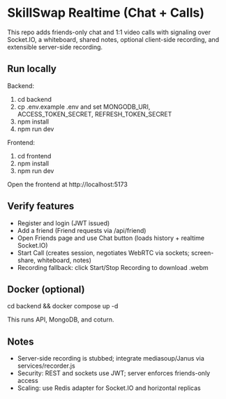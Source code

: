 # SkillSwap Realtime (Chat + Calls)

This repo adds friends-only chat and 1:1 video calls with signaling over Socket.IO, a whiteboard, shared notes, optional client-side recording, and extensible server-side recording.

## Run locally

Backend:

1. cd backend
2. cp .env.example .env and set MONGODB_URI, ACCESS_TOKEN_SECRET, REFRESH_TOKEN_SECRET
3. npm install
4. npm run dev

Frontend:

1. cd frontend
2. npm install
3. npm run dev

Open the frontend at http://localhost:5173

## Verify features

- Register and login (JWT issued)
- Add a friend (Friend requests via /api/friend)
- Open Friends page and use Chat button (loads history + realtime Socket.IO)
- Start Call (creates session, negotiates WebRTC via sockets; screen-share, whiteboard, notes)
- Recording fallback: click Start/Stop Recording to download .webm

## Docker (optional)

cd backend && docker compose up -d

This runs API, MongoDB, and coturn.

## Notes

- Server-side recording is stubbed; integrate mediasoup/Janus via services/recorder.js
- Security: REST and sockets use JWT; server enforces friends-only access
- Scaling: use Redis adapter for Socket.IO and horizontal replicas
